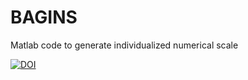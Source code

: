 # BAGINS
Matlab code to generate individualized numerical scale


[![DOI](https://zenodo.org/badge/623893175.svg)](https://zenodo.org/badge/latestdoi/623893175)

